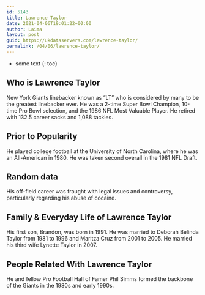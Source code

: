```yaml
---
id: 5143
title: Lawrence Taylor
date: 2021-04-06T19:01:22+00:00
author: Laima
layout: post
guid: https://ukdataservers.com/lawrence-taylor/
permalink: /04/06/lawrence-taylor/
---
```


* some text
{: toc}


## Who is Lawrence Taylor
                  
                  
                  
New York Giants linebacker known as &#8220;LT&#8221; who is considered by many to be the greatest linebacker ever. He was a 2-time Super Bowl Champion, 10-time Pro Bowl selection, and the 1986 NFL Most Valuable Player. He retired with 132.5 career sacks and 1,088 tackles.
                  
              
            
              
            
                
                
                
## Prior to Popularity
                  
                  
                  
He played college football at the University of North Carolina, where he was an All-American in 1980. He was taken second overall in the 1981 NFL Draft.
                  
              
            
              
            
                
                
                
## Random data
                  
                  
                  
His off-field career was fraught with legal issues and controversy, particularly regarding his abuse of cocaine.
                  
              
            
              
            
                
                
                
## Family & Everyday Life of Lawrence Taylor
                  
                  
                  
His first son, Brandon, was born in 1991. He was married to Deborah Belinda Taylor from 1981 to 1996 and Maritza Cruz from 2001 to 2005. He married his third wife Lynette Taylor in 2007.
                  
              
            
              
            
                
                
                
## People Related With Lawrence Taylor
                  
                  
                  
He and fellow Pro Football Hall of Famer Phil Simms formed the backbone of the Giants in the 1980s and early 1990s.
                  
              
            
              
            
                
              
            
              
              
            
            
              
            
          
          
          